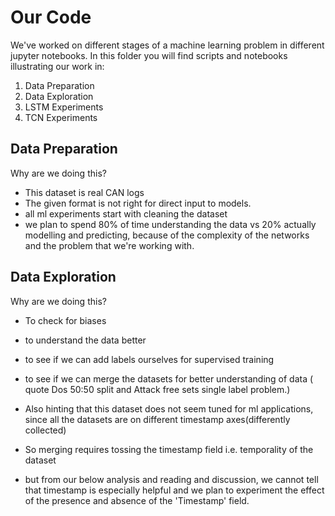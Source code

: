# Our Code

We've worked on different stages of a machine learning problem in different jupyter notebooks. In this folder you will find scripts and notebooks illustrating our work in:
1. Data Preparation
2. Data Exploration
3. LSTM Experiments
4. TCN Experiments

## Data Preparation

Why are we doing this?
* This dataset is real CAN logs 
* The given format is not right for direct input to models.
* all ml experiments start with cleaning the dataset
* we plan to spend 80% of time understanding the data vs 20% actually modelling and predicting, because of the complexity of the networks and the problem that we're working with.

## Data Exploration

Why are we doing this?
* To check for biases
* to understand the data better
* to see if we can add labels ourselves for supervised training
* to see if we can merge the datasets for better understanding of data ( quote Dos 50:50 split and Attack free sets single label problem.)

* Also hinting that this dataset does not seem tuned for ml applications, since all the datasets are on different timestamp axes(differently collected) 
* So merging requires tossing the timestamp field i.e. temporality of the dataset
* but from our below analysis and reading and discussion, we cannot tell that timestamp is especially helpful and we plan to experiment the effect of the presence and absence of the 'Timestamp' field.

